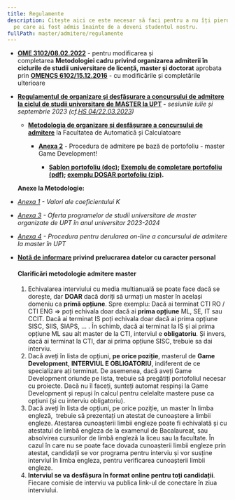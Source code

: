 ```yaml
---
title: Regulamente
description: Citește aici ce este necesar să faci pentru a nu îți pierde locul
  pe care ai fost admis înainte de a deveni studentul nostru.
fullPath: master/admitere/regulamente
---
```

* **[OME 3102/08.02.2022](https://www.upt.ro/img/files/legislatie/2022/Ordin_3102_08.02.2022-Metodologie_organiz_admitere_licenta_master_doctorat.pdf)** - pentru modificarea și completarea **Metodologiei cadru privind organizarea admiterii în ciclurile de studii universitare de licență, master și doctorat** aprobata prin **[OMENCS 6102/15.12.2016](http://www.upt.ro/img/files/legislatie/2016/OMENCS_6102_15-12-2016_Metodologie_cadru_admitere-forma_consolidata.pdf)** - cu modificările și completările ulterioare 
* **[Regulamentul de organizare și desfășurare a concursului de admitere la ciclul de studii universitare de MASTER la UPT](https://www.upt.ro/img/files/2022-2023/Admitere/Master/HBS_04_22.03.2023_Regulament-admitere-master-an.univ.2023-2024(1).pdf) -** *sesiunile iulie și septembrie 2023 (cf.[HS 04/22.03.2023](https://www.upt.ro/img/files/2022-2023/Admitere/Master/HBS_04_22.03.2023_Regulament-admitere-master-an.univ.2023-2024.pdf))*

  * **[Metodologia de organizare și desfășurare a concursului de admitere](https://admitere.ac.upt.ro/uploads/metodologie-admitere-master-ac-2023.pdf)** la Facultatea de Automatică și Calculatoare

    * **[Anexa 2](https://admitere.ac.upt.ro/uploads/anexa-2-ac-portofoliu-gd.pdf)** - Procedura de admitere pe bază de portofoliu - master Game Development! 

      * **[Șablon portofoliu (doc)](https://admitere.ac.upt.ro/uploads/portofoliu_numeprenume_gd.docx); [Exemplu de completare portofoliu (pdf)](https://admitere.ac.upt.ro/uploads/exemplu-portofoliu-completat.pdf); [exemplu DOSAR portofoliu (zip)](https://admitere.ac.upt.ro/uploads/exemplu-completare_gd.zip).**

  **Anexe la Metodologie:**
* *[Anexa 1](https://www.upt.ro/img/files/2022-2023/Admitere/Master/HBS_04_22.03.2023_Anexa_1_Regulament-admitere-master-an.univ.2023-2024.pdf) - Valori ale coeficientului K*
* *[Anexa 3](https://www.upt.ro/img/files/2022-2023/Admitere/Master/HBS_04_22.03.2023_Anexa_3_Metod.admitere-master-an.univ.2023-2024.pdf) - Oferta programelor de studii universitare de master organizate de UPT în anul universitar 2023-2024*
* *[Anexa 4](https://www.upt.ro/img/files/2022-2023/Admitere/Master/HBS_04_22.03.2023_Anexa_4_Regulament-admitere-master-an.univ.2023-2024.pdf) - Procedura pentru derularea on-line a concursului de admitere la master în UPT*
* **[Notă de informare](http://www.upt.ro/img/files/gdpr-date_personale/Nota_informativa_candidati_admitere_UPT_v2.pdf) privind prelucrarea datelor cu caracter personal**

  #### **Clarificări metodologie admitere master**

  1. Echivalarea interviului cu media multianuală se poate face dacă se dorește, dar **DOAR** dacă doriți să urmați un master în același domeniu ca **primă opțiune**. Spre exemplu: Dacă ai terminat CTI RO / CTI ENG => poți echivala doar dacă ai **prima opțiune** ML, SE, IT sau CCIT. Dacă ai terminat IS poți echivala doar dacă ai prima opțiune SISC, SIIS, SIAPS, ... . În schimb, dacă ai terminat la IS și ai prima opțiune ML sau alt master de la CTI, interviul e **obligatoriu**. Și invers, dacă ai terminat la CTI, dar ai prima opțiune SISC, trebuie sa dai interviu.
  2. Dacă aveți în lista de opțiuni, **pe orice poziție**, masterul de **Game Development**, **INTERVIUL E OBLIGATORIU**, indiferent de ce specializare ați terminat. De asemenea, dacă aveți Game Development oriunde pe lista, trebuie să pregătiți portofoliul necesar cu proiecte. Dacă nu îl faceți, sunteți automat respinși la Game Development și repuși în calcul pentru celelalte mastere puse ca opțiuni (și cu interviu obligatoriu).
  3. Dacă aveți în lista de opțiuni, pe orice poziție, un master în limba engleză,  trebuie să prezentați un atestat de cunoaștere a limbii engleze. Atestarea cunoașterii limbii engleze poate fi echivalată și cu atestatul de limbă engleza de la examenul de Bacalaureat, sau absolvirea cursurilor de limbă engleză la liceu sau la facultate. În cazul în care nu se poate face dovada cunoașterii limbii engleze prin atestat, candidații se vor programa pentru interviu și vor susține interviul în limba engleza, pentru verificarea cunoașterii limbii engleze.
  4. **Interviul se va desfășura în format online pentru toți candidații**. Fiecare comisie de interviu va publica link-ul de conectare în ziua interviului.